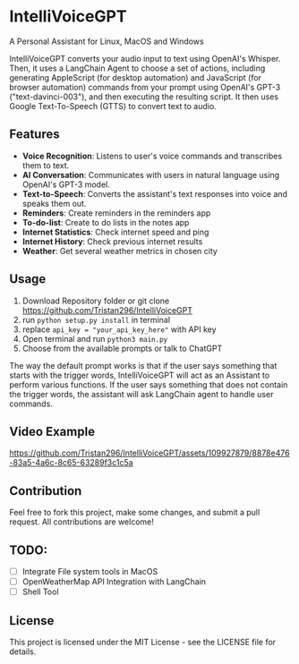 # IntelliVoiceGPT

A Personal Assistant for Linux, MacOS and Windows

IntelliVoiceGPT converts your audio input to text using OpenAI's Whisper. Then, it uses a LangChain Agent to choose a set of actions, including generating AppleScript (for desktop automation) and JavaScript (for browser automation) commands from your prompt using OpenAI's GPT-3 ("text-davinci-003"), and then executing the resulting script. It then uses Google Text-To-Speech (GTTS) to convert text to audio.

## Features
* **Voice Recognition**: Listens to user's voice commands and transcribes them to text.
* **AI Conversation**: Communicates with users in natural language using OpenAI's GPT-3 model.
* **Text-to-Speech**: Converts the assistant's text responses into voice and speaks them out.
* **Reminders**: Create reminders in the reminders app
* **To-do-list**: Create to do lists in the notes app
* **Internet Statistics**: Check internet speed and ping
* **Internet History**: Check previous internet results
* **Weather**: Get several weather metrics in chosen city

## Usage
1. Download Repository folder or git clone https://github.com/Tristan296/IntelliVoiceGPT
2. run `python setup.py install` in terminal
3. replace `api_key = "your_api_key_here"` with API key
4. Open terminal and run `python3 main.py`
5. Choose from the available prompts or talk to ChatGPT

The way the default prompt works is that if the user says something that starts with the trigger words, IntelliVoiceGPT will act as an Assistant to perform various functions. If the user says something that does not contain the trigger words, the assistant will ask LangChain agent to handle user commands. 

## Video Example
https://github.com/Tristan296/IntelliVoiceGPT/assets/109927879/8878e476-83a5-4a6c-8c65-63289f3c1c5a

## Contribution
Feel free to fork this project, make some changes, and submit a pull request. All contributions are welcome!

## TODO:
- [ ] Integrate File system tools in MacOS
- [ ] OpenWeatherMap API Integration with LangChain
- [ ] Shell Tool

## License
This project is licensed under the MIT License - see the LICENSE file for details.

